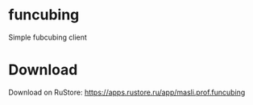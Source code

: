# funcubing

Simple fubcubing client

# Download

Download on RuStore: https://apps.rustore.ru/app/masli.prof.funcubing
